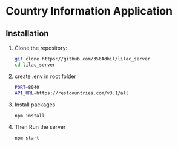 # Country Information Application  

## Installation  

1. Clone the repository:  
   ```bash
   git clone https://github.com/356Adhil/lilac_server
   cd lilac_server
   ```
2. create .env in root folder
   ```bash
   PORT=8040
   API_URL=https://restcountries.com/v3.1/all
   ```
3. Install packages
   ```bash
   npm install
   ```
4. Then Run the server
   ```bash
   npm start
   ```
